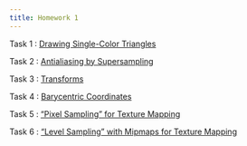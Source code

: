 ```yaml
---
title: Homework 1
---
```


Task 1
: [Drawing Single-Color Triangles](https://cal-cs184-student.github.io/hw-webpages-sp24-noah-ku/homework1/#task-1-drawing-single-color-triangles)

Task 2
: [Antialiasing by Supersampling](https://cal-cs184-student.github.io/hw-webpages-sp24-noah-ku/homework1/#task-2-antialiasing-by-supersampling)

Task 3
: [Transforms](https://cal-cs184-student.github.io/hw-webpages-sp24-noah-ku/homework1/#task-3-transforms)

Task 4
: [Barycentric Coordinates](https://cal-cs184-student.github.io/hw-webpages-sp24-noah-ku/homework1/#task-4-barycentric-coordinates)

Task 5
: [“Pixel Sampling” for Texture Mapping](https://cal-cs184-student.github.io/hw-webpages-sp24-noah-ku/homework1/#task-5-pixel-sampling-for-texture-mapping)

Task 6
: [“Level Sampling” with Mipmaps for Texture Mapping](https://cal-cs184-student.github.io/hw-webpages-sp24-noah-ku/homework1/#task-6-level-sampling-with-mipmaps-for-texture-mapping)
